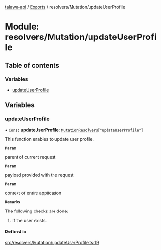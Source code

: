 [talawa-api](../README.md) / [Exports](../modules.md) / resolvers/Mutation/updateUserProfile

# Module: resolvers/Mutation/updateUserProfile

## Table of contents

### Variables

- [updateUserProfile](resolvers_Mutation_updateUserProfile.md#updateuserprofile)

## Variables

### updateUserProfile

• `Const` **updateUserProfile**: [`MutationResolvers`](types_generatedGraphQLTypes.md#mutationresolvers)[``"updateUserProfile"``]

This function enables to update user profile.

**`Param`**

parent of current request

**`Param`**

payload provided with the request

**`Param`**

context of entire application

**`Remarks`**

The following checks are done:
1. If the user exists.

#### Defined in

[src/resolvers/Mutation/updateUserProfile.ts:19](https://github.com/PalisadoesFoundation/talawa-api/blob/0763f35/src/resolvers/Mutation/updateUserProfile.ts#L19)
